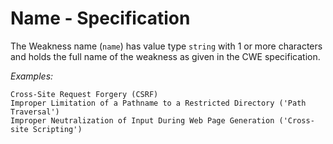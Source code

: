 # Name - Specification

The Weakness name (`name`) has value type `string` with 1 or more characters and holds the full name of the weakness as
given in the CWE specification.

*Examples:*

```
Cross-Site Request Forgery (CSRF)
Improper Limitation of a Pathname to a Restricted Directory ('Path Traversal')
Improper Neutralization of Input During Web Page Generation ('Cross-site Scripting')
```
